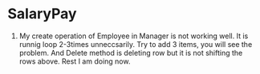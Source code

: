 # SalaryPay

1. My create operation of Employee in Manager is not working well.
It is runnig loop 2-3times unneccsarily.
Try to add 3 items, you will see the problem.
And Delete method is deleting row but it is not shifting the rows above.
Rest I am doing now.
